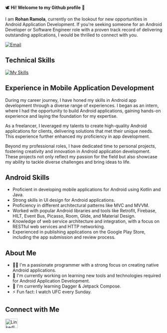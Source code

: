 🕊️ ******Hi! Welcome to my Github profile****** 👋

I am ******Rohan Ramola******, currently on the lookout for new opportunities in Android Application Development. If you're seeking someone for an Android Developer or Software Engineer role with a proven track record of delivering outstanding applications, I would be thrilled to connect with you. 

<a href="mailto:rohanramola63@gmail.com">
    <img src="https://img.shields.io/badge/Email-Contact%20Me-brightgreen" alt="Email">
  </a>


## Technical Skills

[![My Skills](https://skillicons.dev/icons?i=kotlin,androidstudio,java,cpp,javascript,python,flask,nodejs,azure,firebase,linux,mongodb,github,mysql,postman,docker,grafana,html,css,react&perline=15&theme=dark)](https://skillicons.dev)

## Experience in Mobile Application Development

During my career journey, I have honed my skills in Android app development through a diverse range of experiences. I began as an intern, where I had the opportunity to build Android applications, gaining hands-on experience and laying the foundation for my expertise. 

As a freelancer, I leveraged my talents to create high-quality Android applications for clients, delivering solutions that met their unique needs. This experience further enhanced my proficiency in app development.

Beyond my professional roles, I have dedicated time to personal projects, fostering creativity and innovation in Android application development. These projects not only reflect my passion for the field but also showcase my ability to tackle diverse challenges and bring ideas to life.

## Android Skills

- Proficient in developing mobile applications for Android using Kotlin and Java.
- Strong skills in UI design for Android applications.
- Proficiency in different architectural patterns like MVC and MVVM.
- Worked with popular Android libraries and tools like Retrofit, Firebase, HILT, Event Bus, Picasso, Room, Glide, and Material Design.
- Knowledge of web service architecture and integration, with a focus on RESTful web services and HTTP networking.
- Experienced in publishing applications on the Google Play Store, including the app submission and review process.

## About Me
- 👨‍💻 I'm a passionate programmer with a strong focus on creating native Android applications.
- 🔭 I'm currently working on learning new tools and technologies required for Android Application Development.
- 🌱 I'm currently learning Dagger & Jetpack Compose.
- ⚡ Fun fact: I watch UFC every Sunday.

## Connect with Me
<p align="left">
  <a href="https://linkedin.com/in/rohanramola13" target="_blank">
    <img src="https://raw.githubusercontent.com/rahuldkjain/github-profile-readme-generator/master/src/images/icons/Social/linked-in-alt.svg" alt="LinkedIn" height="30" width="40" />
  </a>
</p>
